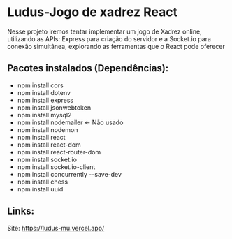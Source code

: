 # Ludus-Jogo de xadrez React

Nesse projeto iremos tentar implementar um jogo de Xadrez online, utilizando as APIs:
Express para criação do servidor e a Socket.io para conexão simultânea, explorando as
ferramentas que o React pode oferecer

## Pacotes instalados (Dependências):

- npm install cors
- npm install dotenv
- npm install express
- npm install jsonwebtoken
- npm install mysql2
- npm install nodemailer <- Não usado
- npm install nodemon
- npm install react
- npm install react-dom
- npm install react-router-dom
- npm install socket.io
- npm install socket.io-client
- npm install concurrently --save-dev
- npm install chess
- npm install uuid

## Links:
Site: https://ludus-mu.vercel.app/
